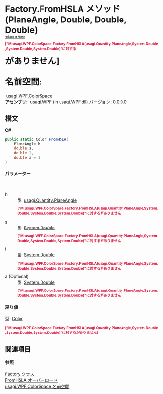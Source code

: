 # Factory.FromHSLA メソッド (PlaneAngle, Double, Double, Double)<div style="font-size:30%"><a href="https://github.com/usagi/usagi.cs/blob/master/docs/Home.md">≪Back to Home</a></div><p style="color: #dc143c; font-size: 8.5pt; font-weight: bold;">["M:usagi.WPF.ColorSpace.Factory.FromHSLA(usagi.Quantity.PlaneAngle,System.Double,System.Double,System.Double)"に対する<summary>がありません]</p><strong>名前空間:</strong>
&nbsp;<a href="N_usagi_WPF_ColorSpace.md">usagi.WPF.ColorSpace</a><br /><strong>アセンブリ:</strong>
&nbsp;usagi.WPF (in usagi.WPF.dll) バージョン: 0.0.0.0

## 構文

**C#**<br />
``` C#
public static Color FromHSLA(
	PlaneAngle h,
	double s,
	double l,
	double a = 1
)
```


#### パラメーター
&nbsp;<dl><dt>h</dt><dd>型: <a href="T_usagi_Quantity_PlaneAngle.md">usagi.Quantity.PlaneAngle</a><br /><p style="color: #dc143c; font-size: 8.5pt; font-weight: bold;">["M:usagi.WPF.ColorSpace.Factory.FromHSLA(usagi.Quantity.PlaneAngle,System.Double,System.Double,System.Double)"に対する<param name="h"/>がありません</p></dd><dt>s</dt><dd>型: <a href="http://msdn2.microsoft.com/ja-jp/library/643eft0t" target="_blank">System.Double</a><br /><p style="color: #dc143c; font-size: 8.5pt; font-weight: bold;">["M:usagi.WPF.ColorSpace.Factory.FromHSLA(usagi.Quantity.PlaneAngle,System.Double,System.Double,System.Double)"に対する<param name="s"/>がありません</p></dd><dt>l</dt><dd>型: <a href="http://msdn2.microsoft.com/ja-jp/library/643eft0t" target="_blank">System.Double</a><br /><p style="color: #dc143c; font-size: 8.5pt; font-weight: bold;">["M:usagi.WPF.ColorSpace.Factory.FromHSLA(usagi.Quantity.PlaneAngle,System.Double,System.Double,System.Double)"に対する<param name="l"/>がありません</p></dd><dt>a (Optional)</dt><dd>型: <a href="http://msdn2.microsoft.com/ja-jp/library/643eft0t" target="_blank">System.Double</a><br /><p style="color: #dc143c; font-size: 8.5pt; font-weight: bold;">["M:usagi.WPF.ColorSpace.Factory.FromHSLA(usagi.Quantity.PlaneAngle,System.Double,System.Double,System.Double)"に対する<param name="a"/>がありません</p></dd></dl>

#### 戻り値
型: <a href="http://msdn2.microsoft.com/ja-jp/library/ms653055" target="_blank">Color</a><br /><p style="color: #dc143c; font-size: 8.5pt; font-weight: bold;">["M:usagi.WPF.ColorSpace.Factory.FromHSLA(usagi.Quantity.PlaneAngle,System.Double,System.Double,System.Double)"に対する<returns>がありません]</p>

## 関連項目


#### 参照
<a href="T_usagi_WPF_ColorSpace_Factory.md">Factory クラス</a><br /><a href="Overload_usagi_WPF_ColorSpace_Factory_FromHSLA.md">FromHSLA オーバーロード</a><br /><a href="N_usagi_WPF_ColorSpace.md">usagi.WPF.ColorSpace 名前空間</a><br />